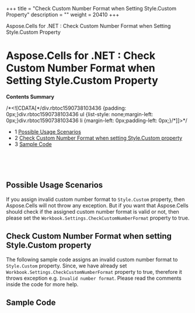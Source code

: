 +++
title = "Check Custom Number Format when Setting Style.Custom Property" 
description = "" 
weight = 20410 
+++

Aspose.Cells for .NET : Check Custom Number Format when Setting Style.Custom Property  

# Aspose.Cells for .NET : Check Custom Number Format when Setting Style.Custom Property


**Contents Summary**

/\*<!\[CDATA\[\*/div.rbtoc1590738103436 {padding: 0px;}div.rbtoc1590738103436 ul {list-style: none;margin-left: 0px;}div.rbtoc1590738103436 li {margin-left: 0px;padding-left: 0px;}/\*\]\]>\*/

*   1 [Possible Usage Scenarios](#CheckCustomNumberFormatwhenSettingStyle.CustomProperty-PossibleUsageScenarios)
*   2 [Check Custom Number Format when setting Style.Custom property](#CheckCustomNumberFormatwhenSettingStyle.CustomProperty-CheckCustomNumberFormatwhensettingStyle.Customproperty)
*   3 [Sample Code](#CheckCustomNumberFormatwhenSettingStyle.CustomProperty-SampleCode)

 

 

## Possible Usage Scenarios

If you assign invalid custom number format to `Style.Custom` property, then Aspose.Cells will not throw any exception. But if you want that Aspose.Cells should check if the assigned custom number format is valid or not, then please set the `Workbook.Settings.CheckCustomNumberFormat` property to true.

## Check Custom Number Format when setting Style.Custom property

The following sample code assigns an invalid custom number format to `Style.Custom` property. Since, we have already set `Workbook.Settings.CheckCustomNumberFormat` property to true, therefore it throws exception e.g. `Invalid number format`. Please read the comments inside the code for more help.

## Sample Code

